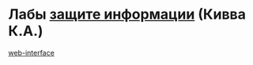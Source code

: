 # Лабы [защите информации](https://github.com/dKosarevsky/iu7/blob/master/8sem/infosec.md) (Кивва К.А.)

[web-interface](https://share.streamlit.io/dkosarevsky/infosec_labs/main/main.py)
